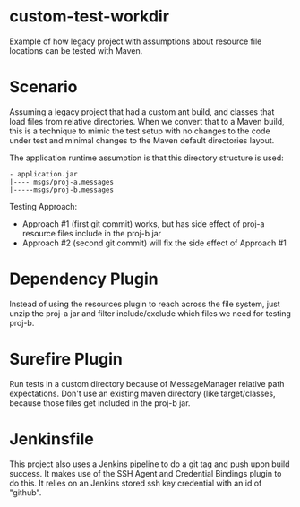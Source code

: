 # custom-test-workdir
Example of how legacy project with assumptions about resource file locations can be tested with Maven.

# Scenario
Assuming a legacy project that had a custom ant build, and classes that load files from relative directories.
When we convert that to a Maven build, this is a technique to mimic the test setup with no changes to the code under test
and minimal changes to the Maven default directories layout.

The application runtime assumption is that this directory structure is used:
```
- application.jar
|---- msgs/proj-a.messages
|-----msgs/proj-b.messages
```

Testing Approach:
- Approach #1 (first git commit) works, but has side effect of proj-a resource files include in the proj-b jar
- Approach #2 (second git commit) will fix the side effect of Approach #1
        
# Dependency Plugin
Instead of using the resources plugin to reach across the file system, just unzip the proj-a jar 
and filter include/exclude which files we need for testing proj-b.
            
# Surefire Plugin
Run tests in a custom directory because of MessageManager relative path expectations. Don't use an
existing maven directory (like target/classes, because those files get included in the proj-b jar.

# Jenkinsfile
This project also uses a Jenkins pipeline to do a git tag and push upon build success. It makes use
of the SSH Agent and Credential Bindings plugin to do this. It relies on an Jenkins stored ssh key
credential with an id of "github".
